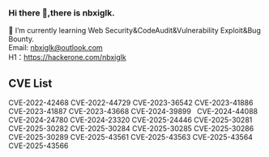 ### Hi there 👋,there is nbxiglk.

🌱 I’m currently learning Web Security&CodeAudit&Vulnerability Exploit&Bug Bounty.  
Email: nbxiglk@outlook.com  
H1：https://hackerone.com/nbxiglk
## CVE List
CVE-2022-42468 CVE-2022-44729 CVE-2023-36542 CVE-2023-41886 CVE-2023-41887 CVE-2023-43668 CVE-2024-39899 &nbsp;&nbsp;CVE-2024-44088 CVE-2024-24780 CVE-2024-23320 CVE-2025-24446 CVE-2025-30281 CVE-2025-30282 CVE-2025-30284 CVE-2025-30285 CVE-2025-30286 CVE-2025-30289 CVE-2025-43561 CVE-2025-43563 CVE-2025-43564 CVE-2025-43566
